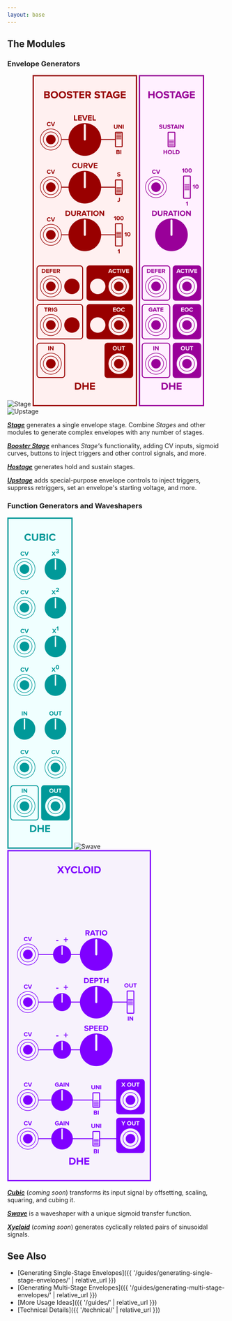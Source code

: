 ```yaml
---
layout: base
---
```


## The Modules

### Envelope Generators

![_Stage_](modules/stage/panel.svg)
![_Booster Stage_](modules/booster-stage/panel.svg)
![_Hostage_](modules/hostage/panel.svg)
![_Upstage_](modules/upstage/panel.svg)

**[_Stage_](modules/stage/)**
generates a single envelope stage.
Combine _Stages_ and other modules
to generate complex envelopes
with any number of stages.

**[_Booster Stage_](modules/booster-stage/)**
enhances _Stage's_ functionality,
adding CV inputs,
sigmoid curves,
buttons to inject triggers and other control signals,
and more.

**[_Hostage_](modules/hostage/)**
generates hold and sustain stages.

**[_Upstage_](modules/upstage/)**
adds special-purpose envelope controls
to
inject triggers,
suppress retriggers,
set an envelope's starting voltage,
and more.

### Function Generators and Waveshapers

![_Cubic_](modules/cubic/panel.svg)
![_Swave_](modules/swave/panel.svg)
![_Xycloid_](modules/xycloid/panel.svg)

**[_Cubic_](modules/cubic/)**
(*coming soon*)
transforms its input signal by offsetting, scaling, squaring, and cubing it.

**[_Swave_](modules/swave/)**
is a waveshaper with a unique sigmoid transfer function.

**[_Xycloid_](modules/xycloid/)**
(*coming soon*)
generates cyclically related pairs of sinusoidal signals.

## See Also

- [Generating Single-Stage Envelopes]({{ '/guides/generating-single-stage-envelopes/' | relative_url }})
- [Generating Multi-Stage Envelopes]({{ '/guides/generating-multi-stage-envelopes/' | relative_url }})
- [More Usage Ideas]({{ '/guides/' | relative_url }})
- [Technical Details]({{ '/technical/' | relative_url }})
